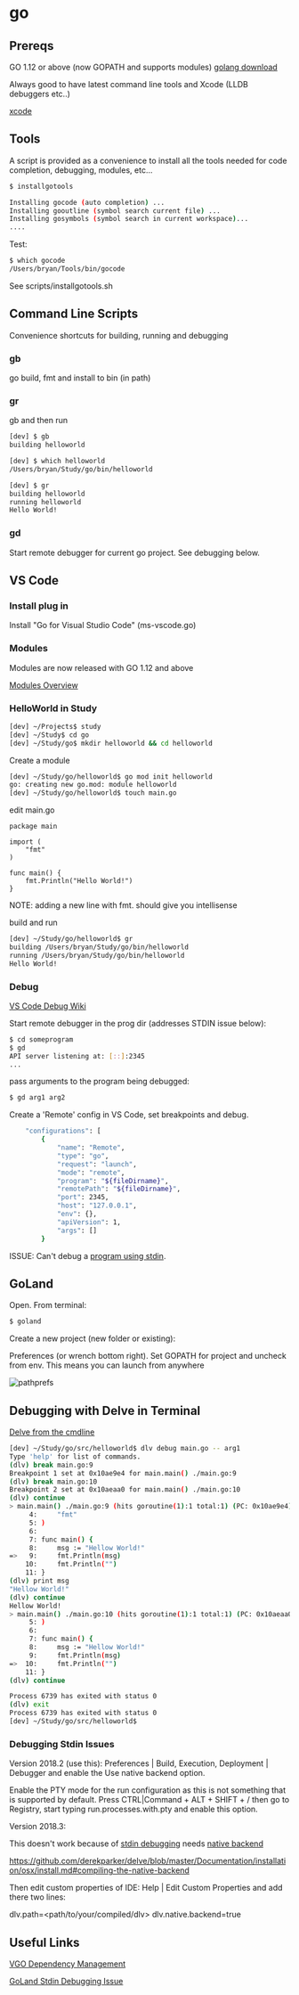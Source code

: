 # go

## Prereqs

GO 1.12 or above (now GOPATH and supports modules)
[golang download](https://golang.org/dl/)  

Always good to have latest command line tools and Xcode (LLDB debuggers etc..)

[xcode](xcode.md)

## Tools

A script is provided as a convenience to install all the tools needed for code completion, debugging, modules, etc... 

```bash
$ installgotools

Installing gocode (auto completion) ...
Installing gooutline (symbol search current file) ...
Installing gosymbols (symbol search in current workspace)...
....
```

Test:

```bash
$ which gocode
/Users/bryan/Tools/bin/gocode
```

See scripts/installgotools.sh

## Command Line Scripts

Convenience shortcuts for building, running and debugging

### gb

go build, fmt and install to bin (in path)

### gr

gb and then run

```bash
[dev] $ gb
building helloworld

[dev] $ which helloworld
/Users/bryan/Study/go/bin/helloworld

[dev] $ gr
building helloworld
running helloworld
Hello World!
```

### gd

Start remote debugger for current go project.  See debugging below.

## VS Code

### Install plug in

Install "Go for Visual Studio Code" (ms-vscode.go)

### Modules

Modules are now released with GO 1.12 and above

[Modules Overview](https://github.com/golang/go/wiki/Modules)

### HelloWorld in Study

```bash
[dev] ~/Projects$ study
[dev] ~/Study$ cd go
[dev] ~/Study/go$ mkdir helloworld && cd helloworld
```

Create a module  
```bash
[dev] ~/Study/go/helloworld$ go mod init helloworld
go: creating new go.mod: module helloworld
[dev] ~/Study/go/helloworld$ touch main.go
```

edit main.go  
```
package main

import (
	"fmt"
)

func main() {
	fmt.Println("Hello World!")
}
```

NOTE: adding a new line with fmt. should give you intellisense

build and run  
```bash
[dev] ~/Study/go/helloworld$ gr
building /Users/bryan/Study/go/bin/helloworld
running /Users/bryan/Study/go/bin/helloworld
Hello World!
```

### Debug

[VS Code Debug Wiki](https://github.com/Microsoft/vscode-go/wiki/Debugging-Go-code-using-VS-Code)

Start remote debugger in the prog dir (addresses STDIN issue below):

```bash
$ cd someprogram
$ gd
API server listening at: [::]:2345
...
```

pass arguments to the program being debugged:

```bash
$ gd arg1 arg2
```

Create a 'Remote' config in VS Code, set breakpoints and debug.

```bash
    "configurations": [
        {
            "name": "Remote",
            "type": "go",
            "request": "launch",            
            "mode": "remote",
            "program": "${fileDirname}",
            "remotePath": "${fileDirname}",
            "port": 2345,
            "host": "127.0.0.1",            
            "env": {},
            "apiVersion": 1,
            "args": []
        }
```

ISSUE: Can't debug a [program using stdin](https://github.com/Microsoft/vscode-go/issues/219#issuecomment-192164367).

## GoLand

Open.  From terminal:

```bash
$ goland
```

Create a new project (new folder or existing):

Preferences (or wrench bottom right).  Set GOPATH for project and uncheck from env.  This means you can launch from anywhere

![pathprefs](res/goland-gopath.png)

## Debugging with Delve in Terminal

[Delve from the cmdline](https://lincolnloop.com/blog/debugging-go-code/)

```bash
[dev] ~/Study/go/src/helloworld$ dlv debug main.go -- arg1
Type 'help' for list of commands.
(dlv) break main.go:9
Breakpoint 1 set at 0x10ae9e4 for main.main() ./main.go:9
(dlv) break main.go:10
Breakpoint 2 set at 0x10aeaa0 for main.main() ./main.go:10
(dlv) continue
> main.main() ./main.go:9 (hits goroutine(1):1 total:1) (PC: 0x10ae9e4)
     4:		"fmt"
     5:	)
     6:	
     7:	func main() {
     8:		msg := "Hellow World!"
=>   9:		fmt.Println(msg)
    10:		fmt.Println("")
    11:	}
(dlv) print msg
"Hellow World!"
(dlv) continue
Hellow World!
> main.main() ./main.go:10 (hits goroutine(1):1 total:1) (PC: 0x10aeaa0)
     5:	)
     6:	
     7:	func main() {
     8:		msg := "Hellow World!"
     9:		fmt.Println(msg)
=>  10:		fmt.Println("")
    11:	}
(dlv) continue

Process 6739 has exited with status 0
(dlv) exit
Process 6739 has exited with status 0
[dev] ~/Study/go/src/helloworld$ 
```

### Debugging Stdin Issues

Version 2018.2 (use this):
Preferences | Build, Execution, Deployment | Debugger and enable the Use native backend option.

Enable the PTY mode for the run configuration as this is not something that is supported by default. Press CTRL|Command + ALT + SHIFT + / then go to Registry, start typing run.processes.with.pty and enable this option.

Version 2018.3: 

This doesn't work because of [stdin debugging](https://youtrack.jetbrains.com/issue/GO-4264) needs [native backend](https://github.com/derekparker/delve/issues/1112)

https://github.com/derekparker/delve/blob/master/Documentation/installation/osx/install.md#compiling-the-native-backend

Then edit custom properties of IDE: Help | Edit Custom Properties and add there two lines:

dlv.path=<path/to/your/compiled/dlv>
dlv.native.backend=true

## Useful Links

[VGO Dependency Management](https://blog.spiralscout.com/golang-vgo-dependency-management-explained-419d143204e4)

[GoLand Stdin Debugging Issue](https://youtrack.jetbrains.com/issue/GO-4264)
